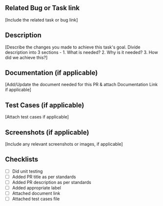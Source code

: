## Related Bug or Task link

[Include the related task or bug link]

## Description

[Describe the changes you made to achieve this task's goal. Divide description into 3 sections - 1. What is needed? 2. Why is it needed? 3. How did we achieve this?]

## Documentation (if applicable)

[Add/Update the document needed for this PR & attach Documentation Link if applicable]

## Test Cases (if applicable)

[Attach test cases if applicable]

## Screenshots (if applicable)

[Include any relevant screenshots or images, if applicable]

## Checklists

- [ ] Did unit testing
- [ ] Added PR title as per standards
- [ ] Added PR description as per standards
- [ ] Added appropriate label
- [ ] Attached document link
- [ ] Attached test cases file